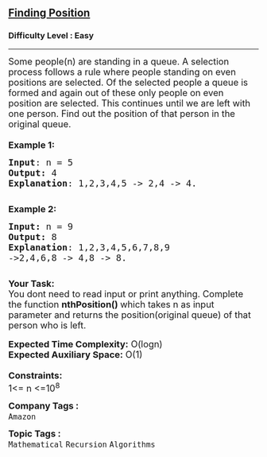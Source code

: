 <h2><a href="https://practice.geeksforgeeks.org/problems/finding-position2223/1?page=1&category[]=Recursion&sortBy=difficulty">Finding Position</a></h2><h3>Difficulty Level : Easy</h3><hr><div class="problems_problem_content__Xm_eO"><p><span style="font-size:18px">Some people(n) are standing in a queue. A selection process follows a rule where people standing on even positions&nbsp;are selected. Of the selected people a queue is formed and again out&nbsp;of these only&nbsp;people on even position&nbsp;are selected. This continues until we are left with one person.&nbsp;Find out the position of that person in the original queue.<br>
<br>
<strong>Example 1:</strong></span></p>

<pre><span style="font-size:18px"><strong>Input</strong>: n = 5
<strong>Output:</strong>&nbsp;4&nbsp;
<strong>Explanation</strong>: 1,2,3,4,5 -&gt; 2,4 -&gt; 4.</span>
</pre>

<p><br>
<span style="font-size:18px"><strong>Example 2:</strong></span></p>

<pre><span style="font-size:18px"><strong>Input: </strong>n = 9
<strong>Output:&nbsp;</strong>8
<strong>Explanation</strong>: 1,2,3,4,5,6,7,8,9
-&gt;2,4,6,8 -&gt; 4,8 -&gt; 8. </span>
</pre>

<p><br>
<span style="font-size:18px"><strong>Your Task:&nbsp;&nbsp;</strong><br>
You dont need to read input or print anything. Complete the function <strong>nthPosition()&nbsp;</strong>which takes n&nbsp;as input parameter and returns the position(original queue) of that person who is left.</span><br>
<br>
<span style="font-size:18px"><strong>Expected Time Complexity:</strong> O(logn)<br>
<strong>Expected Auxiliary Space:</strong> O(1)<br>
<br>
<strong>Constraints:</strong><br>
1&lt;= n&nbsp;&lt;=10<sup>8</sup></span></p>
</div><p><span style=font-size:18px><strong>Company Tags : </strong><br><code>Amazon</code>&nbsp;<br><p><span style=font-size:18px><strong>Topic Tags : </strong><br><code>Mathematical</code>&nbsp;<code>Recursion</code>&nbsp;<code>Algorithms</code>&nbsp;
